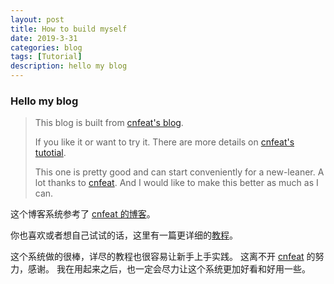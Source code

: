 ```yaml
---
layout: post
title: How to build myself
date: 2019-3-31
categories: blog
tags: [Tutorial]
description: hello my blog
---
```


### Hello my blog

> This blog is built from [cnfeat's blog](https://github.com/cnfeat/blog.io).
>
> If you like it or want to try it.
> There are more details on [cnfeat's tutotial](https://www.cnfeat.com/blog/2014/05/11/how-to-build-a-blog).
>
> This one is pretty good and can start conveniently for a new-leaner.
> A lot thanks to [cnfeat](https://www.cnfeat.com).
> And I would like to make this better as much as I can.

这个博客系统参考了 [cnfeat 的博客](https://github.com/cnfeat/blog.io)。

你也喜欢或者想自己试试的话，这里有一篇更详细的[教程](https://www.cnfeat.com/blog/2014/05/11/how-to-build-a-blog)。

这个系统做的很棒，详尽的教程也很容易让新手上手实践。
这离不开 [cnfeat](https://www.confeat.com) 的努力，感谢。
我在用起来之后，也一定会尽力让这个系统更加好看和好用一些。
